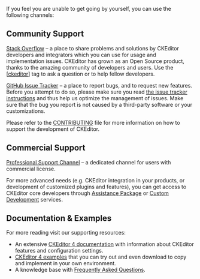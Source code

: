If you feel you are unable to get going by yourself, you can use the following channels:

## Community Support

[Stack Overflow](https://stackoverflow.com/tags/ckeditor) – a place to share problems and solutions by CKEditor
developers and integrators which you can use for usage and implementation issues. CKEditor has grown as an Open Source
product, thanks to the amazing community of developers and users. Use
the [[ckeditor](https://stackoverflow.com/tags/ckeditor)] tag to ask a question or to help fellow developers.

[GitHub Issue Tracker](https://github.com/ckeditor/ckeditor4/issues) – a place to report bugs, and to request new
features. Before you attempt to do so, please make sure you
read [the issue tracker instructions](https://ckeditor.com/docs/ckeditor4/latest/guide/dev_issues_tracker.html) and thus
help us optimize the management of issues. Make sure that the bug you report is not caused by a third-party software or
your customizations.

Please refer to the [CONTRIBUTING](https://github.com/ckeditor/ckeditor4/blob/master/.github/CONTRIBUTING.md) file for
more information on how to support the development of CKEditor.

## Commercial Support

[Professional Support Channel](https://ckeditor.com/contact) – a dedicated channel for users with commercial license.

For more advanced needs (e.g. CKEditor integration in your products, or development of customized plugins and features),
you can get access to CKEditor core developers through [Assistance Package](https://ckeditor.com/pricing/#assistance)
or [Custom Development](https://ckeditor.com/pricing/#custom-development) services.

## Documentation & Examples

For more reading visit our supporting resources:

* An extensive [CKEditor 4 documentation](https://ckeditor.com/docs/ckeditor4/latest/index.html) with information about
  CKEditor features and configuration settings.
* [CKEditor 4 examples](https://ckeditor.com/docs/ckeditor4/latest/examples/index.html) that you can try out and even
  download to copy and implement in your own environment.
* A knowledge base
  with [Frequently Asked Questions](https://support.ckeditor.com/hc/en-us/sections/115000842245-CKEditor-4-FAQ).

